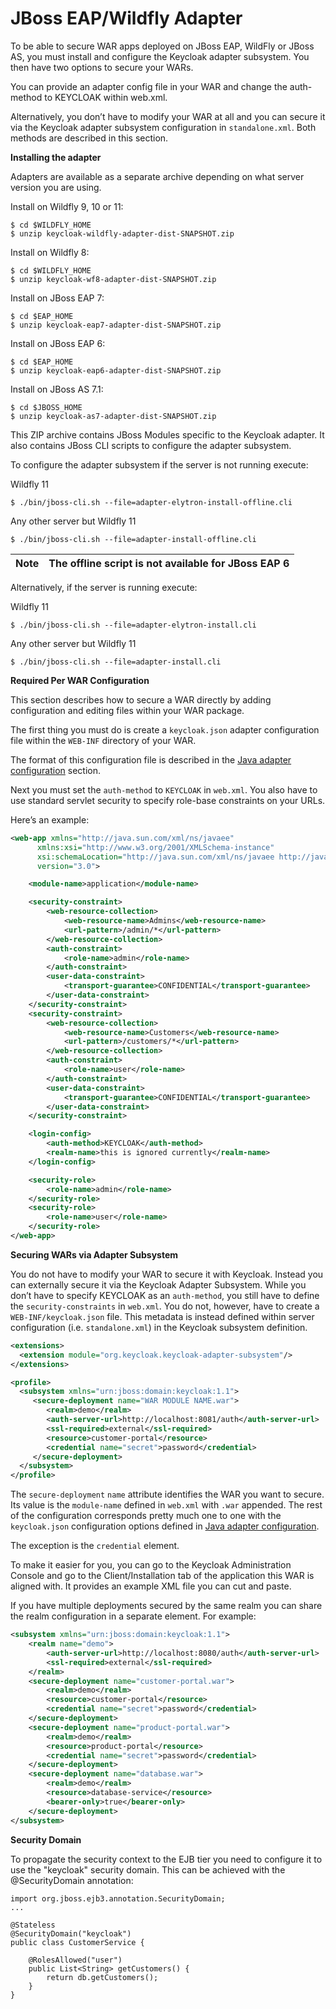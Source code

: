# JBoss EAP/Wildfly Adapter

To be able to secure WAR apps deployed on JBoss EAP, WildFly or JBoss AS, you must install and configure the Keycloak adapter subsystem. You then have two options to secure your WARs.

You can provide an adapter config file in your WAR and change the auth-method to KEYCLOAK within web.xml.

Alternatively, you don’t have to modify your WAR at all and you can secure it via the Keycloak adapter subsystem configuration in `standalone.xml`. Both methods are described in this section.

**Installing the adapter**

Adapters are available as a separate archive depending on what server version you are using.

Install on Wildfly 9, 10 or 11:

```
$ cd $WILDFLY_HOME
$ unzip keycloak-wildfly-adapter-dist-SNAPSHOT.zip
```

Install on Wildfly 8:

```
$ cd $WILDFLY_HOME
$ unzip keycloak-wf8-adapter-dist-SNAPSHOT.zip
```

Install on JBoss EAP 7:

```
$ cd $EAP_HOME
$ unzip keycloak-eap7-adapter-dist-SNAPSHOT.zip
```

Install on JBoss EAP 6:

```
$ cd $EAP_HOME
$ unzip keycloak-eap6-adapter-dist-SNAPSHOT.zip
```

Install on JBoss AS 7.1:

```
$ cd $JBOSS_HOME
$ unzip keycloak-as7-adapter-dist-SNAPSHOT.zip
```

This ZIP archive contains JBoss Modules specific to the Keycloak adapter. It also contains JBoss CLI scripts to configure the adapter subsystem.

To configure the adapter subsystem if the server is not running execute:

Wildfly 11

```
$ ./bin/jboss-cli.sh --file=adapter-elytron-install-offline.cli
```

Any other server but Wildfly 11

```
$ ./bin/jboss-cli.sh --file=adapter-install-offline.cli
```

| Note | The offline script is not available for JBoss EAP 6 |
| ---- | --------------------------------------------------- |

Alternatively, if the server is running execute:

Wildfly 11

```
$ ./bin/jboss-cli.sh --file=adapter-elytron-install.cli
```

Any other server but Wildfly 11

```
$ ./bin/jboss-cli.sh --file=adapter-install.cli
```

**Required Per WAR Configuration**

This section describes how to secure a WAR directly by adding configuration and editing files within your WAR package.

The first thing you must do is create a `keycloak.json` adapter configuration file within the `WEB-INF` directory of your WAR.

The format of this configuration file is described in the [Java adapter configuration](https://wjw465150.gitbooks.io/keycloak-documentation/content/securing\_apps/topics/oidc/java/java-adapter-config.html#\_java\_adapter\_config) section.

Next you must set the `auth-method` to `KEYCLOAK` in `web.xml`. You also have to use standard servlet security to specify role-base constraints on your URLs.

Here’s an example:

```xml
<web-app xmlns="http://java.sun.com/xml/ns/javaee"
      xmlns:xsi="http://www.w3.org/2001/XMLSchema-instance"
      xsi:schemaLocation="http://java.sun.com/xml/ns/javaee http://java.sun.com/xml/ns/javaee/web-app_3_0.xsd"
      version="3.0">

    <module-name>application</module-name>

    <security-constraint>
        <web-resource-collection>
            <web-resource-name>Admins</web-resource-name>
            <url-pattern>/admin/*</url-pattern>
        </web-resource-collection>
        <auth-constraint>
            <role-name>admin</role-name>
        </auth-constraint>
        <user-data-constraint>
            <transport-guarantee>CONFIDENTIAL</transport-guarantee>
        </user-data-constraint>
    </security-constraint>
    <security-constraint>
        <web-resource-collection>
            <web-resource-name>Customers</web-resource-name>
            <url-pattern>/customers/*</url-pattern>
        </web-resource-collection>
        <auth-constraint>
            <role-name>user</role-name>
        </auth-constraint>
        <user-data-constraint>
            <transport-guarantee>CONFIDENTIAL</transport-guarantee>
        </user-data-constraint>
    </security-constraint>

    <login-config>
        <auth-method>KEYCLOAK</auth-method>
        <realm-name>this is ignored currently</realm-name>
    </login-config>

    <security-role>
        <role-name>admin</role-name>
    </security-role>
    <security-role>
        <role-name>user</role-name>
    </security-role>
</web-app>
```

**Securing WARs via Adapter Subsystem**

You do not have to modify your WAR to secure it with Keycloak. Instead you can externally secure it via the Keycloak Adapter Subsystem. While you don’t have to specify KEYCLOAK as an `auth-method`, you still have to define the `security-constraints` in `web.xml`. You do not, however, have to create a `WEB-INF/keycloak.json` file. This metadata is instead defined within server configuration (i.e. `standalone.xml`) in the Keycloak subsystem definition.

```xml
<extensions>
  <extension module="org.keycloak.keycloak-adapter-subsystem"/>
</extensions>

<profile>
  <subsystem xmlns="urn:jboss:domain:keycloak:1.1">
     <secure-deployment name="WAR MODULE NAME.war">
        <realm>demo</realm>
        <auth-server-url>http://localhost:8081/auth</auth-server-url>
        <ssl-required>external</ssl-required>
        <resource>customer-portal</resource>
        <credential name="secret">password</credential>
     </secure-deployment>
  </subsystem>
</profile>
```

The `secure-deployment` `name` attribute identifies the WAR you want to secure. Its value is the `module-name` defined in `web.xml` with `.war` appended. The rest of the configuration corresponds pretty much one to one with the `keycloak.json` configuration options defined in [Java adapter configuration](https://wjw465150.gitbooks.io/keycloak-documentation/content/securing\_apps/topics/oidc/java/java-adapter-config.html#\_java\_adapter\_config).

The exception is the `credential` element.

To make it easier for you, you can go to the Keycloak Administration Console and go to the Client/Installation tab of the application this WAR is aligned with. It provides an example XML file you can cut and paste.

If you have multiple deployments secured by the same realm you can share the realm configuration in a separate element. For example:

```xml
<subsystem xmlns="urn:jboss:domain:keycloak:1.1">
    <realm name="demo">
        <auth-server-url>http://localhost:8080/auth</auth-server-url>
        <ssl-required>external</ssl-required>
    </realm>
    <secure-deployment name="customer-portal.war">
        <realm>demo</realm>
        <resource>customer-portal</resource>
        <credential name="secret">password</credential>
    </secure-deployment>
    <secure-deployment name="product-portal.war">
        <realm>demo</realm>
        <resource>product-portal</resource>
        <credential name="secret">password</credential>
    </secure-deployment>
    <secure-deployment name="database.war">
        <realm>demo</realm>
        <resource>database-service</resource>
        <bearer-only>true</bearer-only>
    </secure-deployment>
</subsystem>
```

**Security Domain**

To propagate the security context to the EJB tier you need to configure it to use the "keycloak" security domain. This can be achieved with the @SecurityDomain annotation:

```
import org.jboss.ejb3.annotation.SecurityDomain;
...

@Stateless
@SecurityDomain("keycloak")
public class CustomerService {

    @RolesAllowed("user")
    public List<String> getCustomers() {
        return db.getCustomers();
    }
}
```
